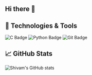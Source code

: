 ## Hi there 👋

## 🔧 Technologies & Tools
![C Badge](https://img.shields.io/badge/C-Programming-blue)
![Python Badge](https://img.shields.io/badge/Python-yellow)
![Git Badge](https://img.shields.io/badge/Git-black)

## 📈 GitHub Stats
![Shivam's GitHub stats](https://github-readme-stats.vercel.app/api?username=FallaApe&show_icons=true&theme=radical)
